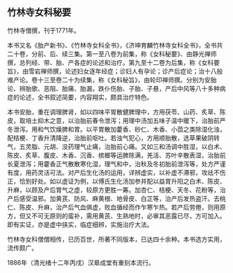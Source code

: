 ## 竹林寺女科秘要

竹林寺僧撰，刊于1771年。

本书又名《胎产新书》、《竹林寺女科全书》，《济坤育麟竹林寺女科全书》，全书共二十卷，分前、后、续三集。第一至八卷为前集，称《女科秘要》、由静光禅师撰，总列经、带、胎、产各症的论述和治疗。第九至十二卷为后集，称《女科要旨》，由雪岩禅师撰，论述妇女逐年经症；诊妇人有孕论；诊产后症论；治十八般难产论。卷十三至卷二十为续集，称《女科秘旨》，由轮印禅师撰。分别为安胎论、辨胎歌、恶阻、胎痛、胎漏，跌仆伤胎、子胎、子悬，产后中风等八十多种病症的论述，全书叙述简要，内容翔实，颇具治疗特色。

本书安胎，重在调理脾肾，如以四味平胃散健脾理中，方用茯苓、山药、炙草、陈皮，取培土抑木之意，以治胎前春令泄泻；用理中汤加五味子温中暖下，治胎前严冬泄泻。用和气饮燥脾和胃。以平胃散加藿香、砂仁、木香、小茴之类除湿化浊，配桔梗、丁香升清降逆，治胎前呕吐。若浊气犯心，方用顺胎散，选草果破阴转气，五灵脂、元胡、没药理气止痛，治胎前心痛。又如三和汤调中胜湿，以白术、陈皮、炙草、腹皮、木香、沉香、槟榔等运脾除满，羌活、苏叶辛散表湿，治胎前长夏泄泻；用藿香正气散散寒化湿，理气和中，治秋及冬初胎前泄泻等，处方严谨有度，用药灵活可法。对产后生化汤的运用，详辨虚实，以补虚不滞邪，攻祛不伤正，恰到好处。如以虚证为例，以傅氏生化汤加参并配以益胃升阳之白术、陈皮、升麻，以顾及产后胃气之虚，较原方更胜一筹。加杏仁、桔梗、天冬、花粉等，治产后感受温邪。加黄芪、防风、麻黄根、地骨皮、白芷等，治产后发热盗汗。去桃仁、陈皮、升麻，治产后气血俱虚，败血循经而作乍寒乍热。若产后劳倦，则用原方，但又不可无原则的蛮补，需用黄芪、生熟地时，必审其恶露已尽，方可加入。即有实证，亦是虚中挟实，临症细辨，实施治疗大法。

竹林寺女科僧僧相传，已历百世，所著不同版本，已达四十余种。本书选方实用，流传颇广。

1886年（清光绪十二年丙戌）汉皋成堂有重刻本流行。
